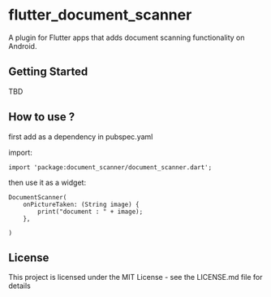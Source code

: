 # flutter_document_scanner

A plugin for Flutter apps that adds document scanning functionality on Android.

## Getting Started

TBD

## How to use ?

first add as a dependency in pubspec.yaml

import:

```
import 'package:document_scanner/document_scanner.dart';
```

then use it as a widget:
```
DocumentScanner(
    onPictureTaken: (String image) {
        print("document : " + image);
    },
                          
)
```

## License
This project is licensed under the MIT License - see the LICENSE.md file for details

